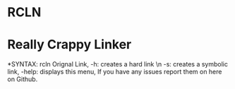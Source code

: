 # RCLN
# Really Crappy Linker
*SYNTAX: rcln Orignal Link, -h: creates a hard link \n -s: creates a symbolic link, -help: displays this menu, If you have any issues report them on here on Github.
